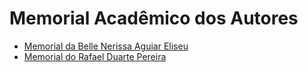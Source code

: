 # Memorial Acadêmico dos Autores

- [Memorial da Belle Nerissa Aguiar Eliseu](./memorial_belle_nerissa.md)
- [Memorial do Rafael Duarte Pereira](./memorial_rafael_duarte.md)